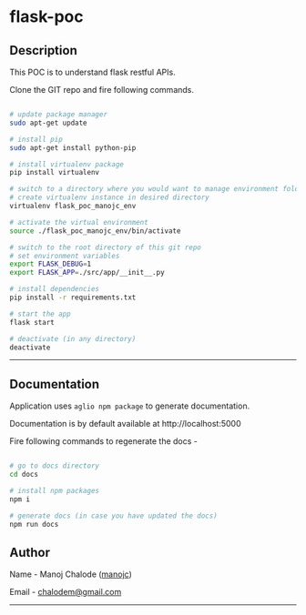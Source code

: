 # flask-poc

## Description

This POC is to understand flask restful APIs.

Clone the GIT repo and fire following commands.

```bash

# update package manager
sudo apt-get update

# install pip
sudo apt-get install python-pip

# install virtualenv package
pip install virtualenv

# switch to a directory where you would want to manage environment folders
# create virtualenv instance in desired directory
virtualenv flask_poc_manojc_env

# activate the virtual environment
source ./flask_poc_manojc_env/bin/activate

# switch to the root directory of this git repo
# set environment variables
export FLASK_DEBUG=1
export FLASK_APP=./src/app/__init__.py

# install dependencies
pip install -r requirements.txt

# start the app
flask start

# deactivate (in any directory)
deactivate
```

---

## Documentation

Application uses `aglio npm package` to generate documentation.

Documentation is by default available at http://localhost:5000

Fire following commands to regenerate the docs -

``` bash

# go to docs directory
cd docs

# install npm packages
npm i

# generate docs (in case you have updated the docs)
npm run docs

```

## Author

Name - Manoj Chalode ([manojc](http://github.com/manojc))

Email - chalodem@gmail.com

---
